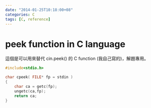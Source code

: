 ```yaml
---
date: "2014-01-25T10:18:00+08"
categories: C
tags: [C, reference]
---
```

# peek function in C language

這個是可以用來替代 cin.peek() 的 C function (我自己寫的)，解題專用。

```cpp
#include<stdio.h>

char cpeek( FILE* fp = stdin )
{
    char ca = getc(fp);
    ungetc(ca,fp);
    return ca;
}
```
